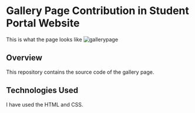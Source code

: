 # Gallery Page Contribution in Student Portal Website 

This  is what the page looks like
![gallerypage](https://github.com/swetasingh8844/GalleryPage/assets/120044039/8164701b-59ae-470f-ba5c-e70dcf88f0a2)

## Overview

This repository contains the source code of the gallery page.

## Technologies Used

I have used the HTML and CSS.


